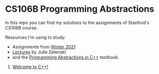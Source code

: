 # CS106B Programming Abstractions

In this repo you can find my solutions to the assignments of Stanford's CS106B course.

Resources I'm using to study:
* Assignments from [Winter 2021](https://web.stanford.edu/class/archive/cs/cs106b/cs106b.1214/)
* [Lectures](https://www.youtube.com/playlist?list=PLFE6E58F856038C69) by Julie Zelenski
* and the [Programming Abstractions in C++](https://www.amazon.com/Programming-Abstractions-C-Eric-Roberts/dp/0133454843) textbook.

1. [Welcome to C++!](part-1)
<!-- 2. [Fundamental Data Types](part-2) -->
<!-- 3. [Recursive Problem-Solving](part-3) -->
<!-- 4. [Algorithmic Efficiency](part-4) -->
<!-- 5. [Abstraction and Dynamic Arrays](part-5) -->
<!-- 6. [Linked Lists](part-6) -->
<!-- 7. [Binary Trees](part-7) -->
<!-- 8. [Looking Forward](part-8) -->
